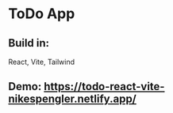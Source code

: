# ToDo App

## Build in: 
React, Vite, Tailwind

## Demo: https://todo-react-vite-nikespengler.netlify.app/
